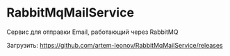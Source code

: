 # RabbitMqMailService
Сервис для отправки Email, работающий через RabbitMQ

Загрузить: https://github.com/artem-leonov/RabbitMqMailService/releases
